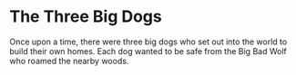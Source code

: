 # The Three Big Dogs 

Once upon a time, there were three big dogs who set out into the world to build their own homes. Each dog wanted to be safe from the Big Bad Wolf who roamed the nearby woods.